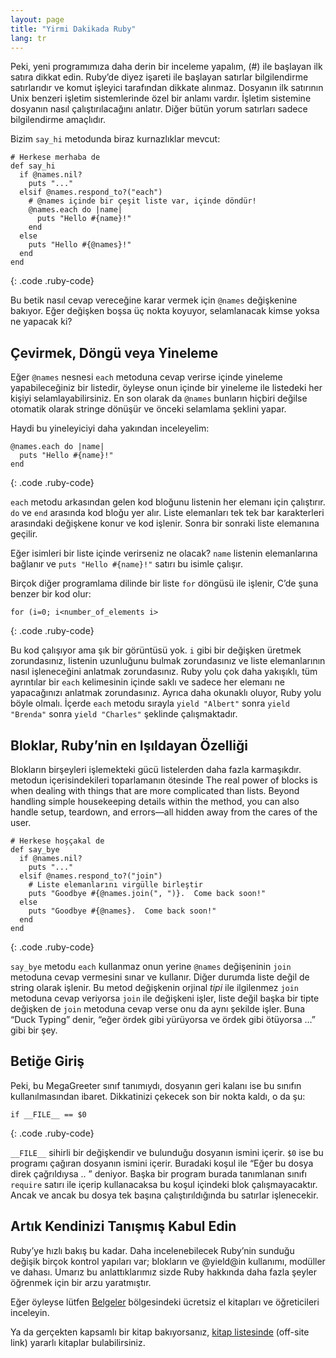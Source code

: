 ```yaml
---
layout: page
title: "Yirmi Dakikada Ruby"
lang: tr
---
```


Peki, yeni programımıza daha derin bir inceleme yapalım, (#) ile
başlayan ilk satıra dikkat edin. Ruby’de diyez işareti ile başlayan
satırlar bilgilendirme satırlarıdır ve komut işleyici tarafından dikkate
alınmaz. Dosyanın ilk satırının Unix benzeri işletim sistemlerinde özel
bir anlamı vardır. İşletim sistemine dosyanın nasıl çalıştırılacağını
anlatır. Diğer bütün yorum satırları sadece bilgilendirme amaçlıdır.

Bizim `say_hi` metodunda biraz kurnazlıklar mevcut:

    # Herkese merhaba de
    def say_hi
      if @names.nil?
        puts "..."
      elsif @names.respond_to?("each")
        # @names içinde bir çeşit liste var, içinde döndür!
        @names.each do |name|
          puts "Hello #{name}!"
        end
      else
        puts "Hello #{@names}!"
      end
    end
{: .code .ruby-code}

Bu betik nasıl cevap vereceğine karar vermek için `@names` değişkenine
bakıyor. Eğer değişken boşsa üç nokta koyuyor, selamlanacak kimse yoksa
ne yapacak ki?

## Çevirmek, Döngü veya Yineleme

Eğer `@names` nesnesi `each` metoduna cevap verirse içinde yineleme
yapabileceğiniz bir listedir, öyleyse onun içinde bir yineleme ile
listedeki her kişiyi selamlayabilirsiniz. En son olarak da `@names`
bunların hiçbiri değilse otomatik olarak stringe dönüşür ve önceki
selamlama şeklini yapar.

Haydi bu yineleyiciyi daha yakından inceleyelim:

    @names.each do |name|
      puts "Hello #{name}!"
    end
{: .code .ruby-code}

`each` metodu arkasından gelen kod bloğunu listenin her elemanı için
çalıştırır. `do` ve `end` arasında kod bloğu yer alır. Liste elemanları
tek tek bar karakterleri arasındaki değişkene konur ve kod işlenir.
Sonra bir sonraki liste elemanına geçilir.

Eğer isimleri bir liste içinde verirseniz ne olacak? `name` listenin
elemanlarına bağlanır ve `puts "Hello #{name}!"` satırı bu isimle
çalışır.

Birçok diğer programlama dilinde bir liste `for` döngüsü ile işlenir,
C’de şuna benzer bir kod olur:

    for (i=0; i<number_of_elements i>
{: .code .ruby-code}

Bu kod çalışıyor ama şık bir görüntüsü yok. `i` gibi bir değişken
üretmek zorundasınız, listenin uzunluğunu bulmak zorundasınız ve liste
elemanlarının nasıl işleneceğini anlatmak zorundasınız. Ruby yolu çok
daha yakışıklı, tüm ayrıntılar bir `each` kelimesinin içinde saklı ve
sadece her elemanı ne yapacağınızı anlatmak zorundasınız. Ayrıca daha
okunaklı oluyor, Ruby yolu böyle olmalı. İçerde `each` metodu sırayla
`yield "Albert"` sonra `yield "Brenda"` sonra `yield "Charles"` şeklinde
çalışmaktadır.

## Bloklar, Ruby’nin en Işıldayan Özelliği

Blokların birşeyleri işlemekteki gücü listelerden daha fazla
karmaşıkdır. metodun içerisindekileri toparlamanın ötesinde The real
power of blocks is when dealing with things that are more complicated
than lists. Beyond handling simple housekeeping details within the
method, you can also handle setup, teardown, and errors—all hidden away
from the cares of the user.

    # Herkese hoşçakal de
    def say_bye
      if @names.nil?
        puts "..."
      elsif @names.respond_to?("join")
        # Liste elemanlarını virgülle birleştir
        puts "Goodbye #{@names.join(", ")}.  Come back soon!"
      else
        puts "Goodbye #{@names}.  Come back soon!"
      end
    end
{: .code .ruby-code}

`say_bye` metodu `each` kullanmaz onun yerine `@names` değişeninin
`join` metoduna cevap vermesini sınar ve kullanır. Diğer durumda liste
değil de string olarak işlenir. Bu metod değişkenin orjinal *tipi* ile
ilgilenmez `join` metoduna cevap veriyorsa `join` ile değişkeni işler,
liste değil başka bir tipte değişken de `join` metoduna cevap verse onu
da aynı şekilde işler. Buna “Duck Typing” denir, “eğer ördek gibi
yürüyorsa ve ördek gibi ötüyorsa …” gibi bir şey.

## Betiğe Giriş

Peki, bu MegaGreeter sınıf tanımıydı, dosyanın geri kalanı ise bu
sınıfın kullanılmasından ibaret. Dikkatinizi çekecek son bir nokta
kaldı, o da şu:

    if __FILE__ == $0
{: .code .ruby-code}

`__FILE__` sihirli bir değişkendir ve bulunduğu dosyanın ismini içerir.
`$0` ise bu programı çağıran dosyanın ismini içerir. Buradaki koşul ile
“Eğer bu dosya direk çağrıldıysa .. ” deniyor. Başka bir program burada
tanımlanan sınıfı `require` satırı ile içerip kullanacaksa bu koşul
içindeki blok çalışmayacaktır. Ancak ve ancak bu dosya tek başına
çalıştırıldığında bu satırlar işlenecekir.

## Artık Kendinizi Tanışmış Kabul Edin

Ruby’ye hızlı bakış bu kadar. Daha incelenebilecek Ruby’nin sunduğu
değişik birçok kontrol yapıları var; blokların ve @yield@in kullanımı,
modüller ve dahası. Umarız bu anlattıklarımız sizde Ruby hakkında daha
fazla şeyler öğrenmek için bir arzu yaratmıştır.

Eğer öyleyse lütfen [Belgeler](/tr/documentation/) bölgesindeki ücretsiz
el kitapları ve öğreticileri inceleyin.

Ya da gerçekten kapsamlı bir kitap bakıyorsanız, [kitap listesinde][1]
(off-site link) yararlı kitaplar bulabilirsiniz.



[1]: http://www.ruby-doc.org/bookstore 
